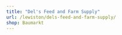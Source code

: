 ```yaml
---
title: "Del's Feed and Farm Supply"
url: /lewiston/dels-feed-and-farm-supply/
shop: Baumarkt
---
```

